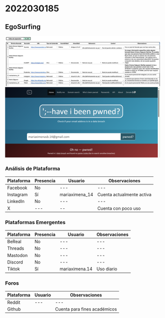 # 2022030185

## EgoSurfing
![](egoSurfing_Maria_Ximena.jpg)
![](have_i_been_pwned.png)

### Análisis de Plataforma 

| Plataforma | Presencia | Usuario                 | Observaciones                                      |
|------------|----------|-------------------------|----------------------------------------------------|
| Facebook   | No       | ---          | ---                         |
| Instagram  | Sí       | mariaximena_14            | Cuenta actualmente activa                         |
| LinkedIn   | No       | ---          | ---                         |
| X          | ---      |  --         | Cuenta con poco uso                     |

### Plataformas Emergentes 

| Plataforma | Presencia | Usuario            | Observaciones          |
|------------|----------|--------------------|------------------------|
| BeReal     | No       |  ---  |  ---     |
| Threads    | No       | ---                | ---                    |
| Mastodon   | No       | ---                | ---                    |
| Discord    | No       | ---               | ---            |
| Tiktok     | Sí       | mariaximena.14    |Uso diario  |

### Foros 
| Plataforma | Usuario                 | Observaciones|
|------------|----------|-------------------------|
| Reddit   |  ---    | ---     |
| Github          |            | Cuenta para fines académicos  |

